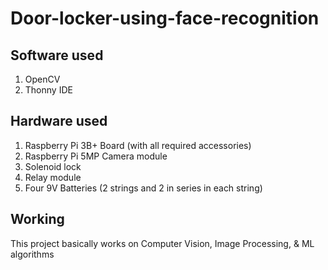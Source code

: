 # Door-locker-using-face-recognition

## Software used

1. OpenCV
2. Thonny IDE

## Hardware used

1. Raspberry Pi 3B+ Board (with all required accessories)
2. Raspberry Pi 5MP Camera module
3. Solenoid lock
4. Relay module
5. Four 9V Batteries (2 strings and 2 in series in each string)

## Working

This project basically works on Computer Vision, Image Processing, & ML algorithms
